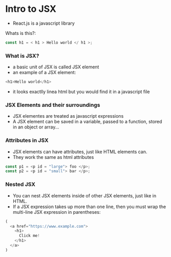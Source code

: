 # Intro to JSX

- React.js is a javascript library

 Whats is this?:

```javascript
const h1 = < h1 > Hello world </ h1 >;
```

### What is JSX?
- a basic unit of JSX is called JSX element
- an example of a JSX element: 

```javascript
<h1>Hello world</h1>
```
- it looks exactlly linea html but you would find it in a javascript file

### JSX Elements and their surroundings
- JSX elementes are treated as javascript expressions
- A JSX element can be saved in a variable, passed to a function, stored in an object or array...

### Attributes in JSX
- JSX elements can have attributes, just like HTML elements can.
- They work the same as html attributes

```javascript
const p1 = <p id = "large"> foo </p>;
const p2 = <p id = "small"> bar </p>;
```

### Nested JSX
- You can nest JSX elements inside of other JSX elements, just like in HTML.
- If a JSX expression takes up more than one line, then you must wrap the multi-line JSX expression in parentheses:

```javascript
(
  <a href="https://www.example.com">
    <h1>
      Click me!
    </h1>
  </a>
)
```






